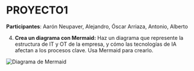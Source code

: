 # PROYECTO1

**Participantes**: Aarón Neupaver, Alejandro, Óscar Arriaza, Antonio, Alberto
 
4. **Crea un diagrama con Mermaid:** Haz un diagrama que represente la estructura de IT y OT de la empresa, y cómo las tecnologías de IA afectan a los procesos clave.     Usa Mermaid para crearlo.

![Diagrama de Mermaid](PROYECTO1/diagrama.svg)
   
